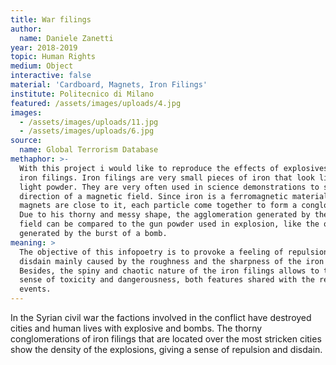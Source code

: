 ```yaml
---
title: War filings
author:
  name: Daniele Zanetti
year: 2018-2019
topic: Human Rights
medium: Object
interactive: false
material: 'Cardboard, Magnets, Iron Filings'
institute: Politecnico di Milano
featured: /assets/images/uploads/4.jpg
images:
  - /assets/images/uploads/11.jpg
  - /assets/images/uploads/6.jpg
source:
  name: Global Terrorism Database
methaphor: >-
  With this project i would like to reproduce the effects of explosives with
  iron filings. Iron filings are very small pieces of iron that look like a
  light powder. They are very often used in science demonstrations to show the
  direction of a magnetic field. Since iron is a ferromagnetic material, if some
  magnets are close to it, each particle come together to form a conglomerate.
  Due to his thorny and messy shape, the agglomeration generated by the magnetic
  field can be compared to the gun powder used in explosion, like the one
  generated by the burst of a bomb.
meaning: >
  The objective of this infopoetry is to provoke a feeling of repulsion and
  disdain mainly caused by the roughness and the sharpness of the iron powder.
  Besides, the spiny and chaotic nature of the iron filings allows to transmit a
  sense of toxicity and dangerousness, both features shared with the represented
  events.
---
```

In the Syrian civil war the factions involved in the conflict have destroyed cities and human lives with explosive and bombs. The thorny conglomerations of iron filings that are located over the most stricken cities show the density of the explosions, giving a sense of repulsion and disdain.
